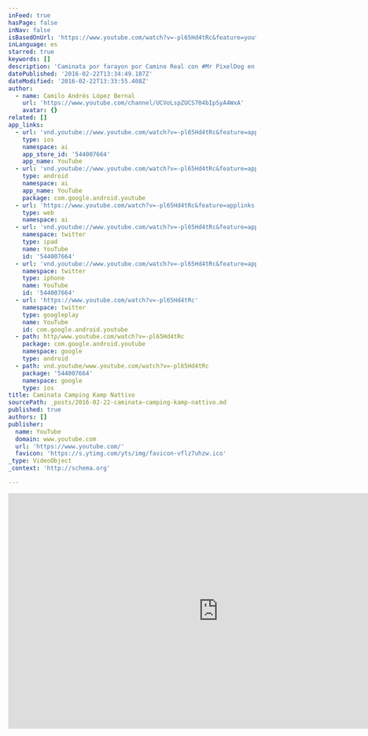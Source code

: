 ```yaml
---
inFeed: true
hasPage: false
inNav: false
isBasedOnUrl: 'https://www.youtube.com/watch?v=-pl65Hd4tRc&feature=youtu.be'
inLanguage: es
starred: true
keywords: []
description: 'Caminata por farayon por Camino Real con #Mr PixelDog en nuestro camping en Kamp Nattivo en Sutatusa.'
datePublished: '2016-02-22T13:34:49.187Z'
dateModified: '2016-02-22T13:33:55.408Z'
author:
  - name: Camilo Andrés López Bernal
    url: 'https://www.youtube.com/channel/UCVoLspZUCS704bIpSyA4WxA'
    avatar: {}
related: []
app_links:
  - url: 'vnd.youtube://www.youtube.com/watch?v=-pl65Hd4tRc&feature=applinks'
    type: ios
    namespace: ai
    app_store_id: '544007664'
    app_name: YouTube
  - url: 'vnd.youtube://www.youtube.com/watch?v=-pl65Hd4tRc&feature=applinks'
    type: android
    namespace: ai
    app_name: YouTube
    package: com.google.android.youtube
  - url: 'https://www.youtube.com/watch?v=-pl65Hd4tRc&feature=applinks'
    type: web
    namespace: ai
  - url: 'vnd.youtube://www.youtube.com/watch?v=-pl65Hd4tRc&feature=applinks'
    namespace: twitter
    type: ipad
    name: YouTube
    id: '544007664'
  - url: 'vnd.youtube://www.youtube.com/watch?v=-pl65Hd4tRc&feature=applinks'
    namespace: twitter
    type: iphone
    name: YouTube
    id: '544007664'
  - url: 'https://www.youtube.com/watch?v=-pl65Hd4tRc'
    namespace: twitter
    type: googleplay
    name: YouTube
    id: com.google.android.youtube
  - path: http/www.youtube.com/watch?v=-pl65Hd4tRc
    package: com.google.android.youtube
    namespace: google
    type: android
  - path: vnd.youtube/www.youtube.com/watch?v=-pl65Hd4tRc
    package: '544007664'
    namespace: google
    type: ios
title: Caminata Camping Kamp Nattivo
sourcePath: _posts/2016-02-22-caminata-camping-kamp-nattivo.md
published: true
authors: []
publisher:
  name: YouTube
  domain: www.youtube.com
  url: 'https://www.youtube.com/'
  favicon: 'https://s.ytimg.com/yts/img/favicon-vflz7uhzw.ico'
_type: VideoObject
_context: 'http://schema.org'

---
```

<iframe src="https://cdn.embedly.com/widgets/media.html?src=https%3A%2F%2Fwww.youtube.com%2Fembed%2F-pl65Hd4tRc%3Ffeature%3Doembed&amp;url=https%3A%2F%2Fwww.youtube.com%2Fwatch%3Fv%3D-pl65Hd4tRc%26feature%3Dyoutu.be&amp;image=https%3A%2F%2Fi.ytimg.com%2Fvi%2F-pl65Hd4tRc%2Fhqdefault.jpg&amp;key=b7d04c9b404c499eba89ee7072e1c4f7&amp;type=text%2Fhtml&amp;schema=youtube" width="854" height="480" scrolling="no" frameborder="0" allowfullscreen="allowfullscreen" style=""></iframe>